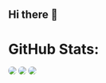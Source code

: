 ## Hi there 👋

# GitHub Stats:
  <a href="https://www.buymeacoffee.com/amantukhan" rel="nofollow"><img src='https://github-readme-stats.vercel.app/api?username=amantu-qbit&count_private=true&show_icons=true&theme=dark' style='border-radius:7px;'></a>
  <a href="https://www.buymeacoffee.com/amantukhan" rel="nofollow"><img src='https://github-readme-stats.vercel.app/api?username=samiulhsohan&count_private=true&show_icons=true&theme=dark' style='border-radius:7px;'></a>
  <a href="https://www.buymeacoffee.com/amantukhan" rel="nofollow"><img src='https://github-readme-stats.vercel.app/api?username=ragib999&count_private=true&show_icons=true&theme=dark' style='border-radius:7px;'></a>
